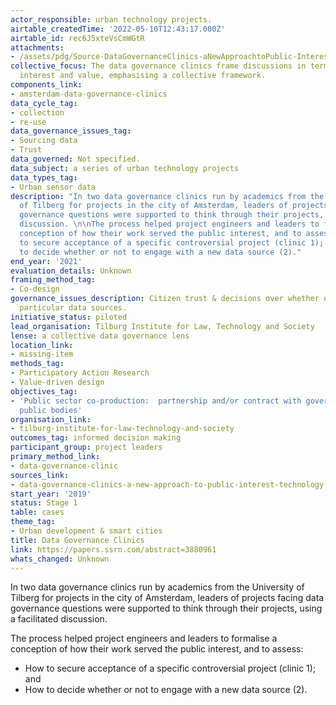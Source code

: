 ```yaml
---
actor_responsible: urban technology projects.
airtable_createdTime: '2022-05-10T12:43:17.000Z'
airtable_id: rec6J5xteVsCmWGtR
attachments:
- /assets/pdg/Source-DataGovernanceClinics-aNewApproachtoPublic-InterestTechnologyinCities.png
collective_focus: The data governance clinics frame discussions in terms of public
  interest and value, emphasising a collective framework.
components_link:
- amsterdam-data-governance-clinics
data_cycle_tag:
- collection
- re-use
data_governance_issues_tag:
- Sourcing data
- Trust
data_governed: Not specified.
data_subject: a series of urban technology projects
data_types_tag:
- Urban sensor data
description: "In two data governance clinics run by academics from the University
  of Tilberg for projects in the city of Amsterdam, leaders of projects facing data
  governance questions were supported to think through their projects, using a facilitated
  discussion. \n\nThe process helped project engineers and leaders to formalise a
  conception of how their work served the public interest, and to assess:\n\n- How
  to secure acceptance of a specific controversial project (clinic 1); and\n- How
  to decide whether or not to engage with a new data source (2)."
end_year: '2021'
evaluation_details: Unknown
framing_method_tag:
- Co-design
governance_issues_description: Citizen trust & decisions over whether or not to use
  particular data sources.
initiative_status: piloted
lead_organisation: Tilburg Institute for Law, Technology and Society
lense: a collective data governance lens
location_link:
- missing-item
methods_tag:
- Participatory Action Research
- Value-driven design
objectives_tag:
- 'Public sector co-production:  partnership and/or contract with government and/or
  public bodies'
organisation_link:
- tilburg-institute-for-law-technology-and-society
outcomes_tag: informed decision making
participant_group: project leaders
primary_method_link:
- data-governance-clinic
sources_link:
- data-governance-clinics-a-new-approach-to-public-interest-technology-in-cities
start_year: '2019'
status: Stage 1
table: cases
theme_tag:
- Urban development & smart cities
title: Data Governance Clinics
link: https://papers.ssrn.com/abstract=3880961
whats_changed: Unknown
---
```


In two data governance clinics run by academics from the University of Tilberg for projects in the city of Amsterdam, leaders of projects facing data governance questions were supported to think through their projects, using a facilitated discussion. 

The process helped project engineers and leaders to formalise a conception of how their work served the public interest, and to assess:

- How to secure acceptance of a specific controversial project (clinic 1); and
- How to decide whether or not to engage with a new data source (2).